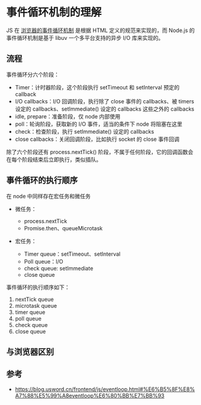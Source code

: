 # 事件循环机制的理解

JS 在 [浏览器的事件循环机制](https://github.com/febobo/web-interview/issues/73) 是根据 HTML 定义的规范来实现的，而 Node.js 的事件循环机制是基于 libuv 一个多平台支持的异步 I/O 库来实现的。

## 流程

事件循环分六个阶段：

- Timer：计时器阶段，这个阶段执行 setTimeout 和 setInterval 预定的 callback
- I/O callbacks：I/O 回调阶段，执行除了 close 事件的 callbacks、被 timers 设定的 callbacks、setImmediate() 设定的 callbacks 这些之外的 callbacks
- idle, prepare：准备阶段，仅 node 内部使用
- poll：轮询阶段，获取新的 I/O 事件，适当的条件下 node 将阻塞在这里
- check：检查阶段，执行 setImmediate() 设定的 callbacks
- close callbacks：关闭回调阶段，比如执行 socket 的 close 事件回调

除了六个阶段还有 process.nextTick() 阶段，不属于任何阶段，它的回调函数会在每个阶段结束后立即执行，类似插队。

## 事件循环的执行顺序

在 node 中同样存在宏任务和微任务

- 微任务：
  - process.nextTick
  - Promise.then、queueMicrotask

- 宏任务：
  - Timer queue：setTimeout、setInterval
  - Poll queue：I/O
  - check queue: setImmediate
  - close queue

事件循环的执行顺序如下：

1. nextTick queue
2. microtask queue
3. timer queue
4. poll queue
5. check queue
6. close queue

## 与浏览器区别

## 参考

- https://blog.usword.cn/frontend/js/eventloop.html#%E6%B5%8F%E8%A7%88%E5%99%A8eventloop%E6%80%BB%E7%BB%93